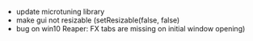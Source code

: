 - update microtuning library
- make gui not resizable (setResizable(false, false)
- bug on win10 Reaper: FX tabs are missing on initial window opening)

